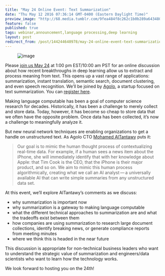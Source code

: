 ```yaml
---
title: "May 24 Online Event: Text Summarization"
date: "Thu May 12 2016 07:36:14 GMT-0400 (Eastern Daylight Time)"
preview_image: "http://68.media.tumblr.com/9fea484f8c262c1b0b289a64348027c7/tumblr_inline_o7142hZoGX1ta78fg_540.png"
feature: false
published: true
tags: webinar,announcement,language processing,deep learning
layout: post
redirect_from: /post/144244640978/may-24-online-event-text-summarization
---
```


<figure data-orig-width="602" data-orig-height="423" class="tmblr-full"><img src="http://68.media.tumblr.com/9fea484f8c262c1b0b289a64348027c7/tumblr_inline_o7142hZoGX1ta78fg_540.png" alt="image" data-orig-width="602" data-orig-height="423"/></figure><p>Please <a href="https://textsummarizationwebinar.splashthat.com/">join us May 24</a> at 1:00 pm EST/10:00 am PST for an online discussion about how recent breakthroughs in deep learning allow us to extract and process meaning from text. This opens up a vast range of applications: summarization, instant translation, semantic search, document clustering, and even speech recognition. We’ll be joined by <a href="http://www.agolo.com">Agolo</a>, a startup focused on text summarization. You can <a href="https://textsummarizationwebinar.splashthat.com/">register here</a>. </p><p>Making language computable has been a goal of computer science research for decades. Historically, it has been a challenge to merely collect and store data. Today, however, it has become so cheap to store data that we often have the opposite problem. Once data has been collected, it’s now a challenge to meaningfully analyze it.</p><p>But new neural network techniques are enabling organizations to get a handle on unstructured text. As Agolo CTO <a href="https://www.linkedin.com/in/altantawy?authType=NAME_SEARCH&amp;authToken=g88r&amp;locale=en_US&amp;trk=tyah&amp;trkInfo=clickedVertical%3Amynetwork%2CclickedEntityId%3A8646062%2CauthType%3ANAME_SEARCH%2Cidx%3A1-1-1%2CtarId%3A1463052510063%2Ctas%3Amohamed">Mohamed AlTantawy</a> puts it: </p><blockquote><p>Our goal is to mimic the human thought process of contextualizing real-time data. For example, if a human sees a news item about the iPhone, she will immediately identify that with her knowledge about Apple: that Tim Cook is the CEO, that the iPhone is their major product, and so on. We aim to mimic this human process algorithmically, creating what we call an AI analyst — a universally available AI that can write simple summaries from any unstructured data set.</p></blockquote><p>At this event, we’ll explore AlTantawy’s comments as we discuss:<br/></p><ul><li>why summarization is important now</li><li>why summarization is a gateway to making language computable</li><li>what the different technical approaches to summarization are and what the tradeoffs exist between them <br/></li><li>how companies are using summarization to research large document collections, identify breaking news, or generate compliance reports from meeting minutes</li><li>where we think this is headed in the near future</li></ul><p>This discussion is appropriate for non-technical business leaders who want to understand the strategic value of summarization and engineers/data scientists who want to learn how the technology works. </p><p>We look forward to hosting you on the 24th! </p>